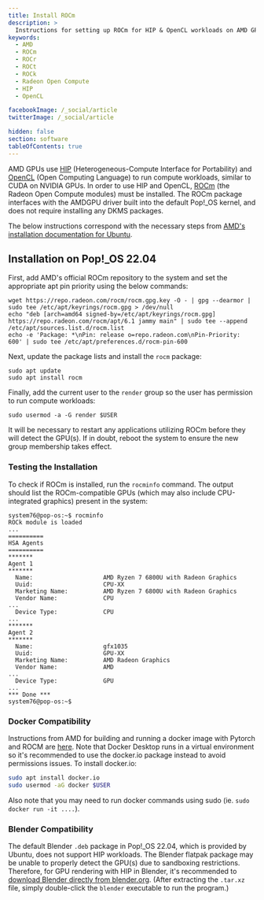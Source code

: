 ```yaml
---
title: Install ROCm
description: >
  Instructions for setting up ROCm for HIP & OpenCL workloads on AMD GPUs
keywords:
  - AMD
  - ROCm
  - ROCr
  - ROCt
  - ROCk
  - Radeon Open Compute
  - HIP
  - OpenCL

facebookImage: /_social/article
twitterImage: /_social/article

hidden: false
section: software
tableOfContents: true
---
```


AMD GPUs use [HIP](https://rocm.docs.amd.com/projects/HIP/en/latest/) (Heterogeneous-Compute Interface for Portability) and [OpenCL](https://www.khronos.org/opencl/) (Open Computing Language) to run compute workloads, similar to CUDA on NVIDIA GPUs. In order to use HIP and OpenCL, [ROCm](https://www.amd.com/en/products/software/rocm.html) (the Radeon Open Compute modules) must be installed. The ROCm package interfaces with the AMDGPU driver built into the default Pop!\_OS kernel, and does not require installing any DKMS packages.

The below instructions correspond with the necessary steps from [AMD's installation documentation for Ubuntu](https://rocm.docs.amd.com/projects/install-on-linux/en/latest/how-to/native-install/ubuntu.html).

## Installation on Pop!\_OS 22.04

First, add AMD's official ROCm repository to the system and set the appropriate apt pin priority using the below commands:

```
wget https://repo.radeon.com/rocm/rocm.gpg.key -O - | gpg --dearmor | sudo tee /etc/apt/keyrings/rocm.gpg > /dev/null
echo "deb [arch=amd64 signed-by=/etc/apt/keyrings/rocm.gpg] https://repo.radeon.com/rocm/apt/6.1 jammy main" | sudo tee --append /etc/apt/sources.list.d/rocm.list
echo -e 'Package: *\nPin: release o=repo.radeon.com\nPin-Priority: 600' | sudo tee /etc/apt/preferences.d/rocm-pin-600
```

Next, update the package lists and install the `rocm` package:

```
sudo apt update
sudo apt install rocm
```

Finally, add the current user to the `render` group so the user has permission to run compute workloads:

```
sudo usermod -a -G render $USER
```

It will be necessary to restart any applications utilizing ROCm before they will detect the GPU(s). If in doubt, reboot the system to ensure the new group membership takes effect.

### Testing the Installation

To check if ROCm is installed, run the `rocminfo` command. The output should list the ROCm-compatible GPUs (which may also include CPU-integrated graphics) present in the system:

```
system76@pop-os:~$ rocminfo
ROCk module is loaded
...        
==========
HSA Agents               
==========               
*******                  
Agent 1                  
*******                  
  Name:                    AMD Ryzen 7 6800U with Radeon Graphics
  Uuid:                    CPU-XX                             
  Marketing Name:          AMD Ryzen 7 6800U with Radeon Graphics
  Vendor Name:             CPU                                
...
  Device Type:             CPU                                
...              
*******
Agent 2                  
*******                  
  Name:                    gfx1035                            
  Uuid:                    GPU-XX                             
  Marketing Name:          AMD Radeon Graphics                
  Vendor Name:             AMD                                
...
  Device Type:             GPU                                
...                        
*** Done ***             
system76@pop-os:~$ 
```

### Docker Compatibility

Instructions from AMD for building and running a docker image with Pytorch and ROCM are [here](https://rocm.docs.amd.com/projects/install-on-linux/en/latest/how-to/3rd-party/pytorch-install.html#using-docker-with-pytorch-pre-installed). Note that Docker Desktop runs in a virtual environment so it's recommended to use the docker.io package instead to avoid permissions issues. To install docker.io:

```sh
sudo apt install docker.io
sudo usermod -aG docker $USER
```

Also note that you may need to run docker commands using sudo (ie. `sudo docker run -it ....`). 

### Blender Compatibility

The default Blender `.deb` package in Pop!\_OS 22.04, which is provided by Ubuntu, does not support HIP workloads. The Blender flatpak package may be unable to properly detect the GPU(s) due to sandboxing restrictions. Therefore, for GPU rendering with HIP in Blender, it's recommended to [download Blender directly from blender.org](https://www.blender.org/). (After extracting the `.tar.xz` file, simply double-click the `blender` executable to run the program.)


